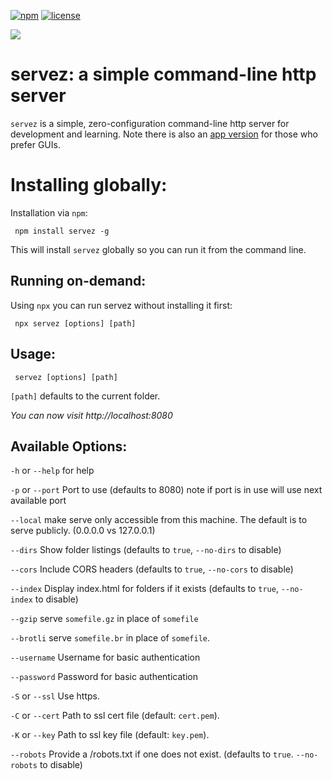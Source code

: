 [![npm](https://img.shields.io/npm/v/servez.svg?style=flat-square)](https://www.npmjs.com/package/servez)
[![license](https://img.shields.io/github/license/greggman/servez.svg?style=flat-square)](https://github.com/greggamn/servez-cli)

![](https://github.com/greggman/servez/raw/master/icon.png)

# servez: a simple command-line http server

`servez` is a simple, zero-configuration command-line http server for development and learning. Note there is also an [app version](https://greggman.github.io/servez/) for those who prefer GUIs.

# Installing globally:

Installation via `npm`:

     npm install servez -g

This will install `servez` globally so you can run it from the command line.

## Running on-demand:

Using `npx` you can run servez without installing it first:

     npx servez [options] [path]

## Usage:

     servez [options] [path] 

`[path]` defaults to the current folder. 

*You can now visit http://localhost:8080*

## Available Options:

`-h` or `--help` for help

`-p` or `--port` Port to use (defaults to 8080) note if port is in use will use next available port

`--local` make serve only accessible from this machine. The default
is to serve publicly. (0.0.0.0 vs 127.0.0.1)

`--dirs` Show folder listings (defaults to `true`, `--no-dirs` to disable)

`--cors` Include CORS headers (defaults to `true`, `--no-cors` to disable)

`--index` Display index.html for folders if it exists (defaults to `true`, `--no-index` to disable)

`--gzip` serve `somefile.gz` in place of `somefile`

`--brotli` serve `somefile.br` in place of `somefile`.

`--username` Username for basic authentication

`--password` Password for basic authentication

`-S` or `--ssl` Use https.

`-C` or `--cert` Path to ssl cert file (default: `cert.pem`).

`-K` or `--key` Path to ssl key file (default: `key.pem`).

`--robots` Provide a /robots.txt if one does not exist. (defaults to `true`. `--no-robots` to disable)

